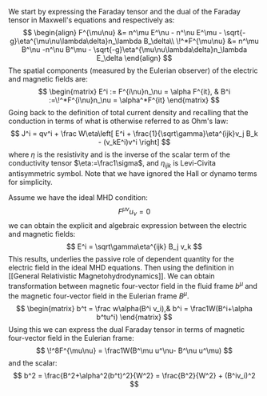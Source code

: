 We start by expressing the Faraday tensor and the dual of the Faraday tensor in Maxwell's equations and respectively as:
$$
\begin{align}
F^{\mu\nu} &= n^\mu E^\nu - n^\nu E^\mu - \sqrt{-g}\eta^{\mu\nu\lambda\delta}n_\lambda B_\delta\\
\!^*F^{\mu\nu} &= n^\mu B^\nu -n^\nu B^\mu - \sqrt{-g}\eta^{\mu\nu\lambda\delta}n_\lambda E_\delta
\end{align}
$$
The spatial components (measured by the Eulerian observer) of the electric and magnetic fields are:
$$
\begin{matrix}
E^i := F^{i\nu}n_\nu = \alpha F^{it}, & B^i :=\!^*F^{i\nu}n_\nu = \alpha^*F^{it}
\end{matrix}
$$
Going back to the definition of total current density and recalling that the conduction in terms of what is otherwise referred to as Ohm's law:
$$
J^i = qv^i + \frac W\eta\left[ 
E^i + \frac{1}{\sqrt\gamma}\eta^{ijk}v_j B_k - (v_kE^i)v^i
\right]
$$
where $\eta$ is the resistivity and is the inverse of the scalar term of the conductivity tensor $\eta:=\frac1\sigma$, and $\eta_{ijk}$ is Levi-Civita antisymmetric symbol. Note  that we have ignored the Hall or dynamo terms for simplicity. 

Assume we have the ideal MHD condition:
$$
F^{\mu\nu}u_\nu = 0
$$
we can obtain the explicit and algebraic expression between the electric and magnetic fields:
$$
E^i = \sqrt\gamma\eta^{ijk} B_j v_k
$$
This results, underlies the passive role of dependent quantity for the electric field in the ideal MHD equations. Then using the definition in [[General Relativistic Magnetohydrodynamics]]. We can obtain transformation between magnetic four-vector field in the fluid frame $b^\mu$ and the magnetic four-vector field in the Eulerian frame $B^\mu$.
$$
\begin{matrix}
b^t = \frac w\alpha(B^i v_i),& b^i = \frac1W(B^i+\alpha b^tu^i)
\end{matrix}
$$
Using this we can express the dual Faraday tensor in terms of magnetic four-vector field in the Eulerian frame:
$$
\!^8F^{\mu\nu} = \frac1W(B^\mu u^\nu- B^\nu u^\mu)
$$
and the scalar:
$$
b^2 = \frac{B^2+\alpha^2(b^t)^2}{W^2} = \frac{B^2}{W^2} + (B^iv_i)^2
$$

